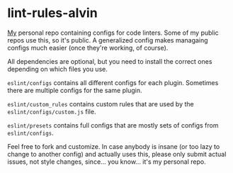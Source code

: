 # lint-rules-alvin

[My](https://github.com/Ctrl-Shift-Alvin) personal repo containing configs for code linters. Some of my public repos use this, so it's public. A generalized config makes managaing configs much easier (once they're working, of course).

All dependencies are optional, but you need to install the correct ones depending on which files you use.

`eslint/configs` contains all different configs for each plugin. Sometimes there are multiple configs for the same plugin.

`eslint/custom_rules` contains custom rules that are used by the `eslint/configs/custom.js` file.

`eslint/presets` contains full configs that are mostly sets of configs from `eslint/configs`.

Feel free to fork and customize. In case anybody is insane (or too lazy to change to another config) and actually uses this, please only submit actual issues, not style changes, since... you know... it's my personal repo.